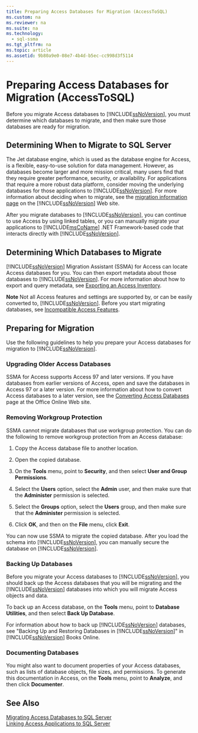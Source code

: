 ```yaml
---
title: Preparing Access Databases for Migration (AccessToSQL)
ms.custom: na
ms.reviewer: na
ms.suite: na
ms.technology: 
  - sql-ssma
ms.tgt_pltfrm: na
ms.topic: article
ms.assetid: 9b80a9e0-08e7-4b4d-b5ec-cc998d3f5114
---
```

# Preparing Access Databases for Migration (AccessToSQL)
Before you migrate Access databases to [!INCLUDE[ssNoVersion](../content/includes/ssNoVersion_md.md)], you must determine which databases to migrate, and then make sure those databases are ready for migration.  
  
## Determining When to Migrate to SQL Server  
The Jet database engine, which is used as the database engine for Access, is a flexible, easy\-to\-use solution for data management. However, as databases become larger and more mission critical, many users find that they require greater performance, security, or availability. For applications that require a more robust data platform, consider moving the underlying databases for those applications to [!INCLUDE[ssNoVersion](../content/includes/ssNoVersion_md.md)]. For more information about deciding when to migrate, see the [migration information page](http://go.microsoft.com/fwlink/?LinkId=68571) on the [!INCLUDE[ssNoVersion](../content/includes/ssNoVersion_md.md)] Web site.  
  
After you migrate databases to [!INCLUDE[ssNoVersion](../content/includes/ssNoVersion_md.md)], you can continue to use Access by using linked tables, or you can manually migrate your applications to [!INCLUDE[msCoName](../content/includes/msCoName_md.md)] .NET Framework\-based code that interacts directly with [!INCLUDE[ssNoVersion](../content/includes/ssNoVersion_md.md)].  
  
## Determining Which Databases to Migrate  
[!INCLUDE[ssNoVersion](../content/includes/ssNoVersion_md.md)] Migration Assistant (SSMA) for Access can locate Access databases for you. You can then export metadata about those databases to [!INCLUDE[ssNoVersion](../content/includes/ssNoVersion_md.md)]. For more information about how to export and query metadata, see [Exporting an Access Inventory](assetId:///7e1941fb-3d14-4265-aff6-c77a4026d0ed).  
  
**Note** Not all Access features and settings are supported by, or can be easily converted to, [!INCLUDE[ssNoVersion](../content/includes/ssNoVersion_md.md)]. Before you start migrating databases, see [Incompatible Access Features](assetId:///99d45b9c-e3b9-4d56-8c25-b594b887ace1).  
  
## Preparing for Migration  
Use the following guidelines to help you prepare your Access databases for migration to [!INCLUDE[ssNoVersion](../content/includes/ssNoVersion_md.md)].  
  
### Upgrading Older Access Databases  
SSMA for Access supports Access 97 and later versions. If you have databases from earlier versions of Access, open and save the databases in Access 97 or a later version. For more information about how to convert Access databases to a later version, see the [Converting Access Databases](http://go.microsoft.com/fwlink/?LinkId=65279) page at the Office Online Web site.  
  
### Removing Workgroup Protection  
SSMA cannot migrate databases that use workgroup protection. You can do the following to remove workgroup protection from an Access database:  
  
1.  Copy the Access database file to another location.  
  
2.  Open the copied database.  
  
3.  On the **Tools** menu, point to **Security**, and then select **User and Group Permissions**.  
  
4.  Select the **Users** option, select the **Admin** user, and then make sure that the **Administer** permission is selected.  
  
5.  Select the **Groups** option, select the **Users** group, and then make sure that the **Administer** permission is selected.  
  
6.  Click **OK**, and then on the **File** menu, click **Exit**.  
  
You can now use SSMA to migrate the copied database. After you load the schema into [!INCLUDE[ssNoVersion](../content/includes/ssNoVersion_md.md)], you can manually secure the database on [!INCLUDE[ssNoVersion](../content/includes/ssNoVersion_md.md)].  
  
### Backing Up Databases  
Before you migrate your Access databases to [!INCLUDE[ssNoVersion](../content/includes/ssNoVersion_md.md)], you should back up the Access databases that you will be migrating and the [!INCLUDE[ssNoVersion](../content/includes/ssNoVersion_md.md)] databases into which you will migrate Access objects and data.  
  
To back up an Access database, on the **Tools** menu, point to **Database Utilities**, and then select **Back Up Database**.  
  
For information about how to  back up [!INCLUDE[ssNoVersion](../content/includes/ssNoVersion_md.md)] databases, see "Backing Up and Restoring Databases in [!INCLUDE[ssNoVersion](../content/includes/ssNoVersion_md.md)]" in [!INCLUDE[ssNoVersion](../content/includes/ssNoVersion_md.md)] Books Online.  
  
### Documenting Databases  
You might also want to document properties of your Access databases, such as lists of database objects, file sizes, and permissions. To generate this documentation in Access, on the **Tools** menu, point to **Analyze**, and then click **Documenter**.  
  
## See Also  
[Migrating Access Databases to SQL Server](assetId:///76a3abcf-2998-4712-9490-fe8d872c89ca)  
[Linking Access Applications to SQL Server](assetId:///82374ad2-7737-4164-a489-13261ba393d4)  
  
